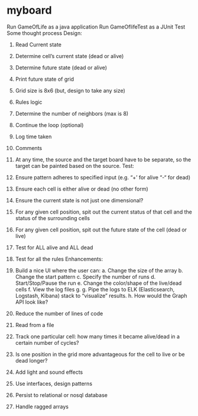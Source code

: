 # myboard

Run GameOfLife as a java application
Run GameOflifeTest as a JUnit Test
Some thought process
Design:
1.	Read Current state
2.	Determine cell’s current state (dead or alive)
3.	Determine future state (dead or alive)
4.	Print future state of grid
5.	Grid size is 8x6 (but, design to take any size)
6.	Rules logic
7.	Determine the number of neighbors (max is 8)
8.	Continue the loop (optional)
9.	Log time taken
10.	Comments
11.	At any time, the source and the target board have to be separate, so the target can be painted based on the source.
Test:
1.	Ensure pattern adheres to specified input (e.g. “+’ for alive “-“ for dead)
2.	Ensure each cell is either alive or dead (no other form)
3.	Ensure the current state is not just one dimensional?
4.	For any given cell position, spit out the current status of that cell and the status of the surrounding cells
5.	For any given cell position, spit out the future state of the cell (dead or live)
6.	Test for ALL alive and ALL dead
7.	Test for all the rules
Enhancements:
1.	Build a nice UI where the user can:
a.	Change the size of the array
b.	Change the start pattern
c.	Specify the number of runs
d.	Start/Stop/Pause the run
e.	Change the color/shape of the live/dead cells
f.	View the log files
g.	g.	Pipe the logs to ELK (Elasticsearch, Logstash, Kibana) stack to “visualize” results.
h.	How would the Graph API look like?

2.	Reduce the number of lines of code
3.	Read from a file
4.	Track one particular cell: how many times it became alive/dead in a certain number of cycles?
5.	Is one position in the grid more advantageous for the cell to live or be dead longer?
6.	Add light and sound effects
7.	Use interfaces, design patterns
8.	Persist to relational or nosql database
9.	Handle ragged arrays
